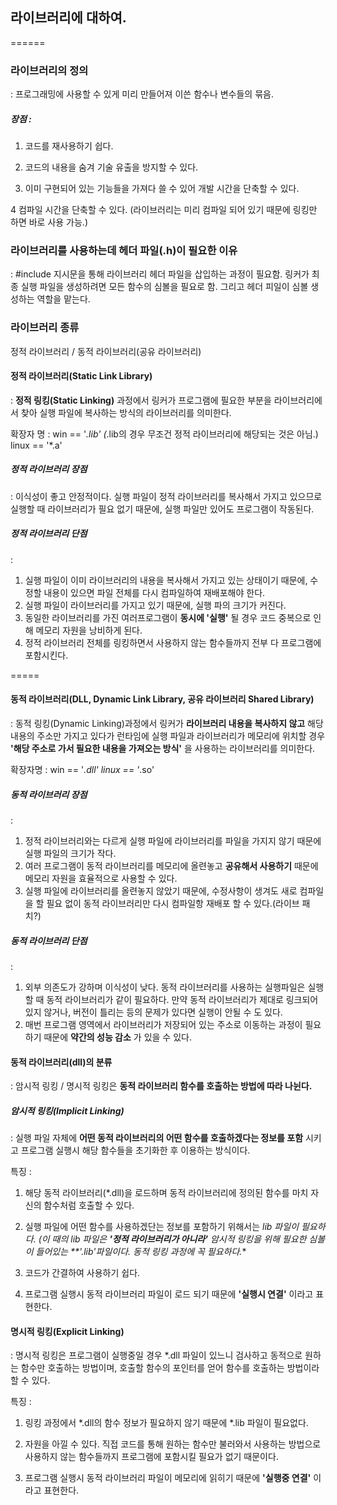 ## 라이브러리에 대하여.
======

### 라이브러리의 정의 
: 프로그래밍에 사용할 수 있게 미리 만들어져 이쓴 함수나 변수들의 묶음.


##### 장점 : 
1. 코드를 재사용하기 쉽다.

2. 코드의 내용을 숨겨 기술 유출을 방지할 수 있다.

3. 이미 구현되어 있는 기능들을 가져다 쓸 수 있어 개발 시간을 단축할 수 있다.

4 컴파일 시간을 단축할 수 있다. (라이브러리는 미리 컴파일 되어 있기 때문에 링킹만 하면 바로 사용 가능.)


### 라이브러리를 사용하는데 헤더 파일(.h)이 필요한 이유
: #include 지시문을 통해 라이브러리 헤더 파일을 삽입하는 과정이 필요함. 
링커가 최종 실행 파일을 생성하려면 모든 함수의 심볼을 필요로 함.
그리고 헤더 피일이 심볼 생성하는 역할을 맡는다.


### 라이브러리 종류
정적 라이브러리 / 동적 라이브러리(공유 라이브러리)


#### 정적 라이브러리(Static Link Library)
: **정적 링킹(Static Linking)** 과정에서 링커가 프로그램에 필요한 부분을 라이브러리에서 찾아 실행 파일에 복사하는 방식의 라이브러리를 의미한다.

확장자 명 : 
win == '*.lib' (*.lib의 경우 무조건 정적 라이브러리에 해당되는 것은 아님.)
linux == '*.a'


##### 정적 라이브러리 장점
: 이식성이 좋고 안정적이다. 실행 파일이 정적 라이브러리를 복사해서 가지고 있으므로 실행할 때 라이브러리가 필요 없기 때문에, 실행 파일만 있어도 프로그램이 작동된다. 

##### 정적 라이브러리 단점 
: 
1. 실행 파일이 이미 라이브러리의 내용을 복사해서 가지고 있는 상태이기 때문에, 수정할 내용이 있으면 파일 전체를 다시 컴파일하여 재배포해야 한다.
2. 실행 파일이 라이브러리를 가지고 있기 때문에, 실행 파의 크기가 커진다.
3. 동일한 라이브러리를 가진 여러프로그램이 **동시에 '실행'** 될 경우 코드 중복으로 인해 메모리 자원을 낭비하게 된다.
4. 정적 라이브러리 전체를 링킹하면서 사용하지 않는 함수들까지 전부 다 프로그램에 포함시킨다.

=====

#### 동적 라이브러리(DLL, Dynamic Link Library, 공유 라이브러리 Shared Library)
: 동적 링킹(Dynamic Linking)과정에서 링커가 **라이브러리 내용을 복사하지 않고** 해당 내용의 주소만 가지고 있다가 런타임에 실행 파일과 라이브러리가 메모리에 위치할 경우 **'해당 주소로 가서 필요한 내용을 가져오는 방식'** 을 사용하는 라이브러리를 의미한다.

확장자명 : 
win == '*.dll'
linux == '*.so'


##### 동적 라이브러리 장점 
: 
1. 정적 라이브러리와는 다르게 실행 파일에 라이브러리를 파일을 가지지 않기 때문에 실행 파일의 크기가 작다.
2. 여러 프로그램이 동적 라이브러리를 메모리에 올련놓고 **공유해서 사용하기** 때문에 메모리 자원을 효율적으로 사용할 수 있다.
3. 실행 파일에 라이브러리를 올련놓지 않았기 때문에, 수정사항이 생겨도 새로 컴파일을 할 필요 없이 동적 라이브러리만 다시 컴파일항 재배포 할 수 있다.(라이브 패치?)


##### 동적 라이브러리 단점
:
1. 외부 의존도가 강하며 이식성이 낮다. 
동적 라이브러리를 사용하는 실행파일은 실행할 때 동적 라이브러리가 같이 필요하다. 만약 동적 라이브러리가 제대로 링크되어 있지 않거나, 버전이 틀리는 등의 문제가 있다면 실행이 안될 수 도 있다.
2. 매번 프로그램 영역에서 라이브러리가 저장되어 있는 주소로 이동하는 과정이 필요하기 때문에 **약간의 성능 감소** 가 있을 수 있다.


#### 동적 라이브러리(dll)의 분류
: 암시적 링킹 / 명시적 링킹은 **동적 라이브러리 함수를 호출하는 방법에 따라 나뉜다.**


##### 암시적 링킹(Implicit Linking)
: 실행 파일 자체에 **어떤 동적 라이브러리의 어떤 함수를 호출하겠다는 정보를 포함** 시키고 프로그램 실행시 해당 함수들을 초기화한 후 이용하는 방식이다. 

특징 : 
1. 해당 동적 라이브러리(*.dll)을 로드하며 동적 라이브러리에 정의된 함수를 마치 자신의 함수처럼 호출할 수 있다.

2. 실행 파일에 어떤 함수를 사용하겠단는 정보를 포함하기 위해서는 *lib 파일이 필요하다. 
(이 때의 *lib 파일은 **'정적 라이브러리가 아니라'** 암시적 링킹을 위해 필요한 심볼이 들어있는 **'*.lib'파일이다. 동적 링킹 과정에 꼭 필요하다.** 

3. 코드가 간결하여 사용하기 쉽다.

4. 프로그램 실행시 동적 라이브러리 파일이 로드 되기 때문에 **'실행시 연결'** 이라고 표현한다.


#### 명시적 링킹(Explicit Linking)
: 명시적 링킹은 프로그램이 실행중일 경우 *.dll 파일이 있느니 검사하고 동적으로 원하는 함수만 호출하는 방법이며, 호출할 함수의 포인터를 얻어 함수를 호출하는 방법이라 할 수 있다.

특징 : 
1. 링킹 과정에서 *.dll의 함수 정보가 필요하지 않기 때문에 *.lib 파일이 필요없다.

2. 자원을 아낄 수 있다. 직접 코드를 통해 원하는 함수만 불러와서 사용하는 방법으로 사용하지 않는 함수들까지 프로그램에 포함시킬 필요가 없기 때문이다.

3. 프로그램 실행시 동적 라이브러리 파일이 메모리에 읽히기 때문에 **'실행중 연결'** 이라고 표현한다.






